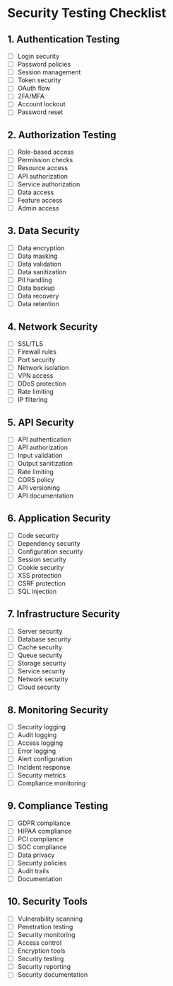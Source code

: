 # Security Testing Checklist

## 1. Authentication Testing
- [ ] Login security
- [ ] Password policies
- [ ] Session management
- [ ] Token security
- [ ] OAuth flow
- [ ] 2FA/MFA
- [ ] Account lockout
- [ ] Password reset

## 2. Authorization Testing
- [ ] Role-based access
- [ ] Permission checks
- [ ] Resource access
- [ ] API authorization
- [ ] Service authorization
- [ ] Data access
- [ ] Feature access
- [ ] Admin access

## 3. Data Security
- [ ] Data encryption
- [ ] Data masking
- [ ] Data validation
- [ ] Data sanitization
- [ ] PII handling
- [ ] Data backup
- [ ] Data recovery
- [ ] Data retention

## 4. Network Security
- [ ] SSL/TLS
- [ ] Firewall rules
- [ ] Port security
- [ ] Network isolation
- [ ] VPN access
- [ ] DDoS protection
- [ ] Rate limiting
- [ ] IP filtering

## 5. API Security
- [ ] API authentication
- [ ] API authorization
- [ ] Input validation
- [ ] Output sanitization
- [ ] Rate limiting
- [ ] CORS policy
- [ ] API versioning
- [ ] API documentation

## 6. Application Security
- [ ] Code security
- [ ] Dependency security
- [ ] Configuration security
- [ ] Session security
- [ ] Cookie security
- [ ] XSS protection
- [ ] CSRF protection
- [ ] SQL injection

## 7. Infrastructure Security
- [ ] Server security
- [ ] Database security
- [ ] Cache security
- [ ] Queue security
- [ ] Storage security
- [ ] Service security
- [ ] Network security
- [ ] Cloud security

## 8. Monitoring Security
- [ ] Security logging
- [ ] Audit logging
- [ ] Access logging
- [ ] Error logging
- [ ] Alert configuration
- [ ] Incident response
- [ ] Security metrics
- [ ] Compliance monitoring

## 9. Compliance Testing
- [ ] GDPR compliance
- [ ] HIPAA compliance
- [ ] PCI compliance
- [ ] SOC compliance
- [ ] Data privacy
- [ ] Security policies
- [ ] Audit trails
- [ ] Documentation

## 10. Security Tools
- [ ] Vulnerability scanning
- [ ] Penetration testing
- [ ] Security monitoring
- [ ] Access control
- [ ] Encryption tools
- [ ] Security testing
- [ ] Security reporting
- [ ] Security documentation 
